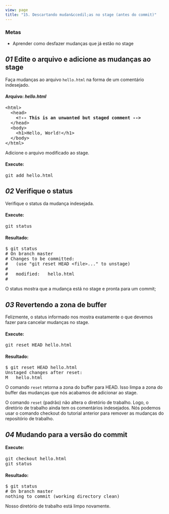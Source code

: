 ```yaml
---
view: page
title: "15. Descartando mudan&ccedil;as no stage (antes do commit)"
---
```


<h3>Metas</h3>

<ul><li>Aprender como desfazer mudan&ccedil;as que j&aacute; est&atilde;o no stage</li></ul>

<h2><em>01</em> Edite o arquivo e adicione as mudan&ccedil;as ao stage</h2>

<p>Fa&ccedil;a mudan&ccedil;as ao arquivo <code>hello.html</code> na forma de um coment&aacute;rio indesejado.</p>

<h4 class="h4-pre">Arquivo: <em>hello.html</em></h4>

<pre class="file">&lt;html&gt;
  &lt;head&gt;
    <strong>&lt;!-- This is an unwanted but staged comment --&gt;</strong>
  &lt;/head&gt;
  &lt;body&gt;
    &lt;h1&gt;Hello, World!&lt;/h1&gt;
  &lt;/body&gt;
&lt;/html&gt;</pre>

<p>Adicione o arquivo modificado ao stage.</p>

<h4 class="h4-pre">Execute:</h4>

<pre class="instructions">git add hello.html</pre>

<h2><em>02</em> Verifique o status</h2>

<p>Verifique o status da mudan&ccedil;a indesejada.</p>

<h4 class="h4-pre">Execute:</h4>

<pre class="instructions">git status</pre>

<h4 class="h4-pre">Resultado:</h4>

<pre class="sample">$ git status
# On branch master
# Changes to be committed:
#   (use "git reset HEAD &lt;file&gt;..." to unstage)
#
#	modified:   hello.html
#</pre>

<p>O status mostra que a mudan&ccedil;a est&aacute; no stage e pronta para um commit;</p>

<h2><em>03</em> Revertendo a zona de buffer</h2>

<p>Felizmente, o status informado nos mostra exatamente o que devemos fazer para cancelar mudan&ccedil;as no stage.</p>

<h4 class="h4-pre">Execute:</h4>

<pre class="instructions">git reset HEAD hello.html</pre>

<h4 class="h4-pre">Resultado:</h4>

<pre class="sample">$ git reset HEAD hello.html
Unstaged changes after reset:
M	hello.html</pre>

<p>O comando <code>reset</code> retorna a zona do buffer para HEAD. Isso limpa a zona do buffer das mudan&ccedil;as que n&oacute;s acabamos de adicionar ao stage.</p>

<p>O comando <code>reset</code> (padr&atilde;o) n&atilde;o altera o diret&oacute;rio de trabalho. Logo, o diret&oacute;rio de trabalho ainda tem os coment&aacute;rios indesejados. N&oacute;s podemos usar o comando checkout do tutorial anterior para remover as mudan&ccedil;as do reposit&oacute;rio de trabalho.</p>

<h2><em>04</em> Mudando para a vers&atilde;o do commit</h2>

<h4 class="h4-pre">Execute:</h4>

<pre class="instructions">git checkout hello.html
git status</pre>

<h4 class="h4-pre">Resultado:</h4>

<pre class="sample">$ git status
# On branch master
nothing to commit (working directory clean)</pre>

<p>Nosso diret&oacute;rio de trabalho est&aacute; limpo novamente.</p>
